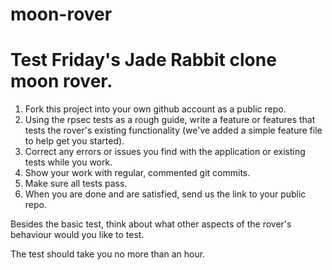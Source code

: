 moon-rover
==========

 # Test Friday's Jade Rabbit clone moon rover.

1. Fork this project into your own github account as a public repo. 
1. Using the rpsec tests as a rough guide, write a feature or 
   features that tests the rover's existing functionality (we've added a 
   simple feature file to help get you started). 
1. Correct any errors or issues you find with the application or
   existing tests while you work. 
1. Show your work with regular, commented git commits. 
1. Make sure all tests pass. 
1. When you are done and are satisfied, send us the link to your public
   repo. 

Besides the basic test, think about what other aspects of the rover's behaviour
would you like to test. 

The test should take you no more than an hour. 
